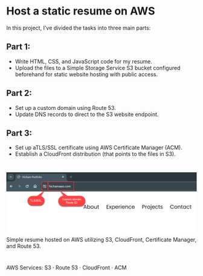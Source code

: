 # Host a static resume on AWS

In this project, I've divided the tasks into three main parts:

## Part 1:
- Write HTML, CSS, and JavaScript code for my resume.
- Upload the files to a Simple Storage Service S3 bucket configured beforehand for static website hosting with public access.

## Part 2:
- Set up a custom domain using Route 53.
- Update DNS records to direct to the S3 website endpoint.

## Part 3:
- Set up aTLS/SSL certificate using AWS Certificate Manager (ACM).
- Establish a CloudFront distribution (that points to the files in S3).

#
<img src="img/01.png" alt="drawing" />
Simple resume hosted on AWS utilizing S3, CloudFront, Certificate Manager, and Route 53.

#
AWS Services: S3 · Route 53 · CloudFront · ACM
